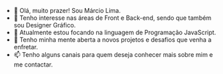 - 👋 Olá, muito prazer! Sou Márcio Lima.
- 👀 Tenho interesse nas áreas de Front e Back-end, sendo que também sou Designer Gráfico.
- 🌱 Atualmente estou focando na linguagem de Programação JavaScript.
- 💞️ Tenho minha mente aberta a novos projetos e desafios que venha a enfretar.
- 📫  Tenho alguns canais para quem deseja conhecer mais sobre mim e me contactar.

<!---
MarciolimaDev/MarciolimaDev is a ✨ special ✨ repository because its `README.md` (this file) appears on your GitHub profile.
You can click the Preview link to take a look at your changes.
--->

